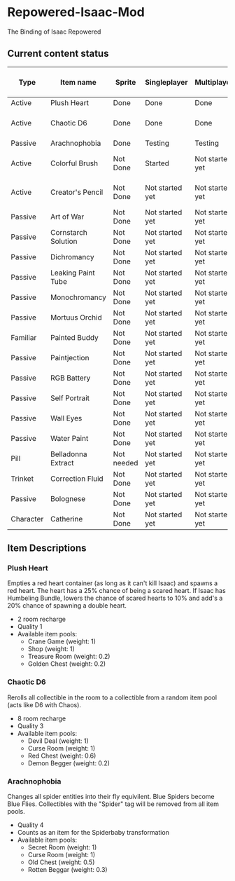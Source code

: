 # Repowered-Isaac-Mod
The Binding of Isaac Repowered

## Current content status
Type|Item name|Sprite|Singleplayer|Multiplayer|Book of Virtues
----|---------|------|------------|-----------|---------------
Active|Plush Heart|Done|Done|Done|Testing
Active|Chaotic D6|Done|Done|Done|Not started yet
Passive|Arachnophobia|Done|Testing|Testing|N/A
Active|Colorful Brush|Not Done|Started|Not started yet|Not started yet
Active|Creator's Pencil|Not Done|Not started yet|Not started yet|Not started yet
Passive|Art of War|Not Done|Not started yet|Not started yet|N/A
Passive|Cornstarch Solution|Not Done|Not started yet|Not started yet|N/A
Passive|Dichromancy|Not Done|Not started yet|Not started yet|N/A
Passive|Leaking Paint Tube|Not Done|Not started yet|Not started yet|N/A
Passive|Monochromancy|Not Done|Not started yet|Not started yet|N/A
Passive|Mortuus Orchid|Not Done|Not started yet|Not started yet|N/A
Familiar|Painted Buddy|Not Done|Not started yet|Not started yet|N/A
Passive|Paintjection|Not Done|Not started yet|Not started yet|N/A
Passive|RGB Battery|Not Done|Not started yet|Not started yet|N/A
Passive|Self Portrait|Not Done|Not started yet|Not started yet|N/A
Passive|Wall Eyes|Not Done|Not started yet|Not started yet|N/A
Passive|Water Paint|Not Done|Not started yet|Not started yet|N/A
Pill|Belladonna Extract|Not needed|Not started yet|Not started yet|N/A
Trinket|Correction Fluid|Not Done|Not started yet|Not started yet|N/A
Passive|Bolognese|Not Done|Not started yet|Not started yet|N/A
Character|Catherine|Not Done|Not started yet|Not started yet|N/A

## Item Descriptions
### Plush Heart
Empties a red heart container (as long as it can't kill Isaac) and spawns a red heart. The heart has a 25% chance of being a scared heart. If Isaac has Humbeling Bundle, lowers the chance of scared hearts to 10% and add's a 20% chance of spawning a double heart.
* 2 room recharge
* Quality 1
* Available item pools:
  * Crane Game (weight: 1)
  * Shop (weight: 1)
  * Treasure Room (weight: 0.2)
  * Golden Chest (weight: 0.2)

### Chaotic D6
Rerolls all collectible in the room to a collectible from a random item pool (acts like D6 with Chaos).
* 8 room recharge
* Quality 3
* Available item pools:
  * Devil Deal (weight: 1)
  * Curse Room (weight: 1)
  * Red Chest (weight: 0.6)
  * Demon Begger (weight: 0.2)

### Arachnophobia
Changes all spider entities into their fly equivilent. Blue Spiders become Blue Flies. Collectibles with the "Spider" tag will be removed from all item pools.
* Quality 4
* Counts as an item for the Spiderbaby transformation
* Available item pools:
  * Secret Room (weight: 1)
  * Curse Room (weight: 1)
  * Old Chest (weight: 0.5)
  * Rotten Beggar (weight: 0.3)
